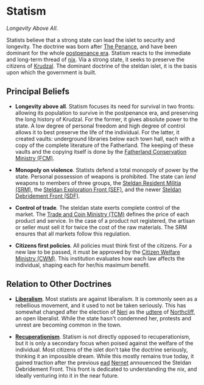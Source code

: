 # Statism
*Longevity Above All*.

Statists believe that a strong state can lead the islet to security and longevity.
The doctrine was born after [The Penance](TODO), and have been dominant for the whole [postpenance era](TODO).
Statism reacts to the immediate and long-term thread of [nix](TODO).
Via a strong state, it seeks to preserve the citizens of [Krudzal](TODO).
The dominant doctrine of the steldan islet, it is the basis upon which the government is built.

## Principal Beliefs
* **Longevity above all**.
Statism focuses its need for survival in two fronts: allowing its population to survive in the postpenance era, and preserving the long history of Krudzal.
For the former, it gives absolute power to the state.
A low degree of personal freedom and high degree of control allows it to best preserve the life of the individual.
For the latter, it created vaults: underground libraries below each town hall, each with a copy of the complete literature of the Fatherland.
The keeping of these vaults and the copying itself is done by the [Fatherland Conservation Ministry (FCM)](../../groups/fcm).

* **Monopoly on violence**.
Statists defend a total monopoly of power by the state.
Personal possession of weapons is prohibited.
The state can *lend* weapons to members of three groups, the [Steldan Resident Militia (SRM)](../../groups/srm), the [Steldan Exploration Front (SEF)](../../groups/sef), and the newer [Steldan Debridement Front (SDF)](../../groups/sdf).

* **Control of trade**.
The steldan state exerts complete control of the market.
The [Trade and Coin Ministry (TCM)](TODO) defines the price of each product and service.
In the case of a product not registered, the artisan or seller must sell it for twice the cost of the raw materials.
The SRM ensures that all markets follow this regulation.

* **Citizens first policies**.
All policies must think first of the citizens.
For a new law to be passed, it must be approved by the [Citizen Welfare Ministry (CWM)](../../groups/cwm).
This institution evaluates how each law affects the individual, shaping each for her/his maximum benefit.

## Relation to Other Doctrines
* [**Liberalism**](../liberalism).
Most statists are against liberalism.
It is commonly seen as a rebellious movement, and it used to not be taken seriously.
This has somewhat changed after the election of [Neri](TODO) as the [udtere](../hierarchy) of [Northcliff](TODO), an open liberalist.
While the state hasn't condemned her, protests and unrest are becoming common in the town.

* [**Recuperationism**](../recuperationism).
Statism is not directly opposed to recuperationism, but it is only a secondary focus when poised against the welfare of the individual.
Most citizens of the islet don't take the doctrine seriously, thinking it an impossible dream.
While this mostly remains true today, it gained traction after the previous [ead](../hierarchy) [Nernet](TODO) annouenced the Steldan Debridement Front.
This front is dedicated to understanding the nix, and ideally venturing into it in the near future.

